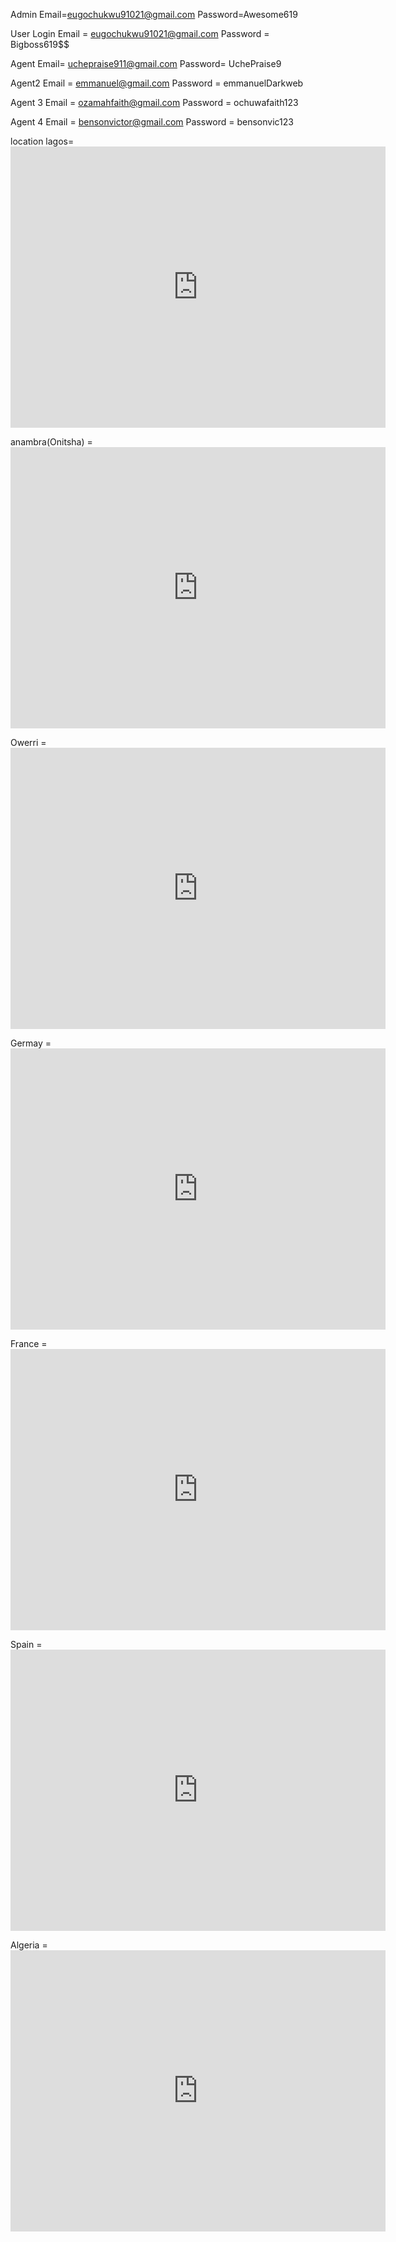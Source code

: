 Admin
Email=eugochukwu91021@gmail.com
Password=Awesome619

User Login
Email = eugochukwu91021@gmail.com
Password = Bigboss619$$

Agent
Email= uchepraise911@gmail.com
Password= UchePraise9

Agent2
Email = emmanuel@gmail.com
Password = emmanuelDarkweb

Agent 3
Email = ozamahfaith@gmail.com
Password = ochuwafaith123

Agent 4
Email = bensonvictor@gmail.com
Password = bensonvic123
 

location 
lagos= <iframe src="https://www.google.com/maps/embed?pb=!1m18!1m12!1m3!1d253682.46310642836!2d3.1191414046784316!3d6.548369373436928!2m3!1f0!2f0!3f0!3m2!1i1024!2i768!4f13.1!3m3!1m2!1s0x103b8b2ae68280c1%3A0xdc9e87a367c3d9cb!2sLagos!5e0!3m2!1sen!2sng!4v1724726977388!5m2!1sen!2sng" width="600" height="450" style="border:0;" allowfullscreen="" loading="lazy" referrerpolicy="no-referrer-when-downgrade"></iframe>

anambra(Onitsha) = <iframe src="https://www.google.com/maps/embed?pb=!1m18!1m12!1m3!1d63470.91911973083!2d6.7790478278953135!3d6.139777716121959!2m3!1f0!2f0!3f0!3m2!1i1024!2i768!4f13.1!3m3!1m2!1s0x104393bed6cb93b7%3A0xd75544d3750782f7!2sOnitsha%2C%20Anambra!5e0!3m2!1sen!2sng!4v1724727276723!5m2!1sen!2sng" width="600" height="450" style="border:0;" allowfullscreen="" loading="lazy" referrerpolicy="no-referrer-when-downgrade"></iframe>

Owerri = <iframe src="https://www.google.com/maps/embed?pb=!1m18!1m12!1m3!1d127083.59928298678!2d6.99114920450034!3d5.513096112792103!2m3!1f0!2f0!3f0!3m2!1i1024!2i768!4f13.1!3m3!1m2!1s0x104259980202a4a1%3A0x2b97fd8924660eb1!2sOwerri%2C%20Imo!5e0!3m2!1sen!2sng!4v1724727232819!5m2!1sen!2sng" width="600" height="450" style="border:0;" allowfullscreen="" loading="lazy" referrerpolicy="no-referrer-when-downgrade"></iframe>

Germay = <iframe src="https://www.google.com/maps/embed?pb=!1m18!1m12!1m3!1d10348506.38870413!2d-0.10693463509810415!3d50.71083284720556!2m3!1f0!2f0!3f0!3m2!1i1024!2i768!4f13.1!3m3!1m2!1s0x479a721ec2b1be6b%3A0x75e85d6b8e91e55b!2sGermany!5e0!3m2!1sen!2sng!4v1724727323526!5m2!1sen!2sng" width="600" height="450" style="border:0;" allowfullscreen="" loading="lazy" referrerpolicy="no-referrer-when-downgrade"></iframe>

France = <iframe src="https://www.google.com/maps/embed?pb=!1m18!1m12!1m3!1d11426993.341495778!2d-7.991886956716002!3d45.634888609565415!2m3!1f0!2f0!3f0!3m2!1i1024!2i768!4f13.1!3m3!1m2!1s0xd54a02933785731%3A0x6bfd3f96c747d9f7!2sFrance!5e0!3m2!1sen!2sng!4v1724727364625!5m2!1sen!2sng" width="600" height="450" style="border:0;" allowfullscreen="" loading="lazy" referrerpolicy="no-referrer-when-downgrade"></iframe>

Spain = <iframe src="https://www.google.com/maps/embed?pb=!1m18!1m12!1m3!1d13330643.074773183!2d-17.597531993440512!3d35.34195650581622!2m3!1f0!2f0!3f0!3m2!1i1024!2i768!4f13.1!3m3!1m2!1s0xc42e3783261bc8b%3A0xa6ec2c940768a3ec!2sSpain!5e0!3m2!1sen!2sng!4v1724727398379!5m2!1sen!2sng" width="600" height="450" style="border:0;" allowfullscreen="" loading="lazy" referrerpolicy="no-referrer-when-downgrade"></iframe>

Algeria = <iframe src="https://www.google.com/maps/embed?pb=!1m18!1m12!1m3!1d14469029.813646808!2d-8.988671417315121!3d27.702524706648372!2m3!1f0!2f0!3f0!3m2!1i1024!2i768!4f13.1!3m3!1m2!1s0xd7e8a6a28037bd1%3A0x7140bee3abd7f8a2!2sAlgeria!5e0!3m2!1sen!2sng!4v1724727427614!5m2!1sen!2sng" width="600" height="450" style="border:0;" allowfullscreen="" loading="lazy" referrerpolicy="no-referrer-when-downgrade"></iframe>



